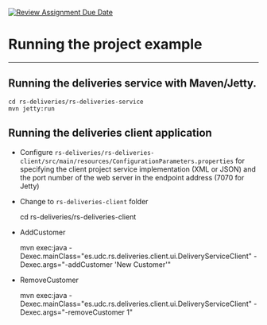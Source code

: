 [![Review Assignment Due Date](https://classroom.github.com/assets/deadline-readme-button-24ddc0f5d75046c5622901739e7c5dd533143b0c8e959d652212380cedb1ea36.svg)](https://classroom.github.com/a/qLz2mrby)
# Running the project example
---------------------------------------------------------------------

## Running the deliveries service with Maven/Jetty.

    cd rs-deliveries/rs-deliveries-service
    mvn jetty:run


## Running the deliveries client application

- Configure `rs-deliveries/rs-deliveries-client/src/main/resources/ConfigurationParameters.properties`
  for specifying the client project service implementation (XML or JSON) and the port number 
  of the web server in the endpoint address (7070 for Jetty)
  
- Change to `rs-deliveries-client` folder

    cd rs-deliveries/rs-deliveries-client


- AddCustomer

    mvn exec:java -Dexec.mainClass="es.udc.rs.deliveries.client.ui.DeliveryServiceClient" -Dexec.args="-addCustomer 'New Customer'"

- RemoveCustomer

    mvn exec:java -Dexec.mainClass="es.udc.rs.deliveries.client.ui.DeliveryServiceClient" -Dexec.args="-removeCustomer 1"

